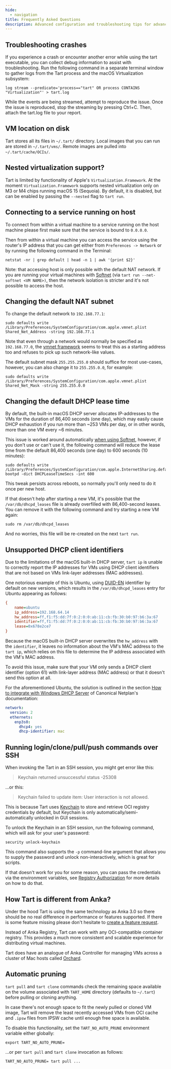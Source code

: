 ```yaml
---
hide:
  - navigation
title: Frequently Asked Questions
description: Advanced configuration and troubleshooting tips for advanced configurations.
---
```


## Troubleshooting crashes

If you experience a crash or encounter another error while using the tart executable, you can collect debug information to assist with troubleshooting. Run the following command in a separate terminal window to gather logs from the Tart process and the macOS Virtualization subsystem:

```shell
log stream --predicate='process=="tart" OR process CONTAINS "Virtualization"' > tart.log
```

While the events are being streamed, attempt to reproduce the issue. Once the issue is reproduced, stop the streaming by pressing Ctrl+C. Then, attach the tart.log file to your report.

## VM location on disk

Tart stores all its files in `~/.tart/` directory. Local images that you can run are stored in `~/.tart/vms/`.
Remote images are pulled into `~/.tart/cache/OCIs/`.

## Nested virtualization support?

Tart is limited by functionality of Apple's `Virtualization.Framework`. At the moment `Virtualization.Framework`
supports nested virtualization only on M3 or M4 chips running macOS 15 (Sequoia). By default, it is disabled, but can be enabled by passing the `--nested` flag to `tart run`.

## Connecting to a service running on host

To connect from within a virtual machine to a service running on the host machine
please first make sure that the service is bound to `0.0.0.0`.

Then from within a virtual machine you can access the service using the router's IP address that you can get either from `Preferences -> Network`
or by running the following command in the Terminal:

```shell
netstat -nr | grep default | head -n 1 | awk '{print $2}'
```

Note: that accessing host is only possible with the default NAT network. If you are running your virtual machines with
[Softnet](https://github.com/cirruslabs/softnet) (via `tart run --net-softnet <VM NAME>)`, then the network isolation
is stricter and it's not possible to access the host.

## Changing the default NAT subnet

To change the default network to `192.168.77.1`:

```shell
sudo defaults write /Library/Preferences/SystemConfiguration/com.apple.vmnet.plist Shared_Net_Address -string 192.168.77.1
```

Note that even through a network would normally be specified as `192.168.77.0`, the [vmnet framework](https://developer.apple.com/documentation/vmnet) seems to treat this as a starting address too and refuses to pick up such network-like values.

The default subnet mask `255.255.255.0` should suffice for most use-cases, however, you can also change it to `255.255.0.0`, for example:

```shell
sudo defaults write /Library/Preferences/SystemConfiguration/com.apple.vmnet.plist Shared_Net_Mask -string 255.255.0.0
```

## Changing the default DHCP lease time

By default, the built-in macOS DHCP server allocates IP-addresses to the VMs for the duration of 86,400 seconds (one day), which may easily cause DHCP exhaustion if you run more than ~253 VMs per day, or in other words, more than one VM every ~6 minutes.

This issue is worked around automatically [when using Softnet](http://github.com/cirruslabs/softnet), however, if you don't use or can't use it, the following command will reduce the lease time from the default 86,400 seconds (one day) to 600 seconds (10 minutes):

```shell
sudo defaults write /Library/Preferences/SystemConfiguration/com.apple.InternetSharing.default.plist bootpd -dict DHCPLeaseTimeSecs -int 600
```

This tweak persists across reboots, so normally you'll only need to do it once per new host.

If that doesn't help after starting a new VM, it's possible that the `/var/db/dhcpd_leases` file is already overfilled with 86,400-second leases. You can remove it with the following command and try starting a new VM again:

```shell
sudo rm /var/db/dhcpd_leases
```

And no worries, this file will be re-created on the next `tart run`.

## Unsupported DHCP client identifiers

Due to the limitations of the macOS built-in DHCP server, `tart ip` is unable to correctly report the IP addresses for VMs using DHCP client identifiers that are not based on VMs link-layer addresses (MAC addresses).

One notorious example of this is Ubuntu, using [DUID-EN](https://metebalci.com/blog/a-note-on-dhcpv6-duid-and-prefix-delegation#duid-types) identifier by default on new versions, which results in the `/var/db/dhcpd_leases` entry for Ubuntu appearing as follows:

```ini
{
    name=ubuntu
    ip_address=192.168.64.14
    hw_address=ff,f1:f5:dd:7f:0:2:0:0:ab:11:cb:fb:30:b0:97:b6:3a:67
    identifier=ff,f1:f5:dd:7f:0:2:0:0:ab:11:cb:fb:30:b0:97:b6:3a:67
    lease=0x678e2ce7
}
```

Because the macOS built-in DHCP server overwrites the `hw_address` with the `identifier`, it leaves no information about the VM's MAC address to the `tart ip`, which relies on this file to determine the IP address associated with the VM's MAC address.

To avoid this issue, make sure that your VM only sends a DHCP client identifier (option 61) with link-layer address (MAC address) or that it doesn't send this option at all.

For the aforementioned Ubuntu, the solution is outlined in the section [How to integrate with Windows DHCP Server](https://netplan.readthedocs.io/en/stable/examples/#how-to-integrate-with-windows-dhcp-server) of Canonical Netplan's documentation:

```yaml
network:
  version: 2
  ethernets:
    enp3s0:
      dhcp4: yes
      dhcp-identifier: mac
```

## Running login/clone/pull/push commands over SSH

When invoking the Tart in an SSH session, you might get error like this:

>Keychain returned unsuccessful status -25308

...or this:

>Keychain failed to update item: User interaction is not allowed.

This is because Tart uses [Keychain](https://en.wikipedia.org/wiki/Keychain_(software)) to store and retrieve OCI registry credentials by default, but Keychain is only automatically/semi-automatically unlocked in GUI sessions.

To unlock the Keychain in an SSH session, run the following command, which will ask for your user's password:

```shell
security unlock-keychain
```

This command also supports the `-p` command-line argument that allows you to supply the password and unlock non-interactively, which is great for scripts.

If that doesn't work for you for some reason, you can pass the credentials via the environment variables, see [Registry Authorization](integrations/vm-management.md#registry-authorization) for more details on how to do that.

## How Tart is different from Anka?

Under the hood Tart is using the same technology as Anka 3.0 so there should be no real difference in performance
or features supported. If there is some feature missing please don't hesitate to [create a feature request](https://github.com/cirruslabs/tart/issues).

Instead of Anka Registry, Tart can work with any OCI-compatible container registry. This provides a much more consistent
and scalable experience for distributing virtual machines.

Tart does have an analogue of Anka Controller for managing VMs across a cluster of Mac hosts called [Orchard](orchard/quick-start.md).

## Automatic pruning

`tart pull` and `tart clone` commands check the remaining space available on the volume associated with `TART_HOME` directory (defaults to `~/.tart`) before pulling or cloning anything.

In case there's not enough space to fit the newly pulled or cloned VM image, Tart will remove the least recently accessed VMs from OCI cache and `.ipsw` files from IPSW cache until enough free space is available.

To disable this functionality, set the `TART_NO_AUTO_PRUNE` environment variable either globally:

```shell
export TART_NO_AUTO_PRUNE=
```

...or per `tart pull` and `tart clone` invocation as follows:

```shell
TART_NO_AUTO_PRUNE= tart pull ...
```
